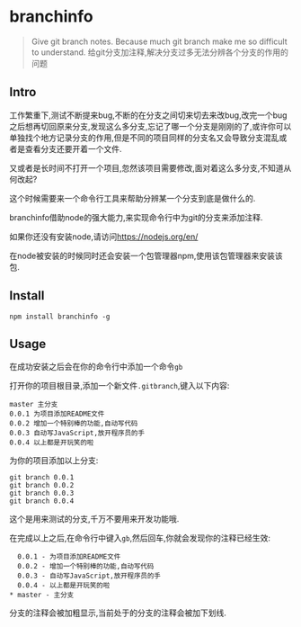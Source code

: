 # branchinfo

> Give git branch notes. Because much git branch make me so difficult to understand.
> 给git分支加注释,解决分支过多无法分辨各个分支的作用的问题

## Intro

工作繁重下,测试不断提来bug,不断的在分支之间切来切去来改bug,改完一个bug之后想再切回原来分支,发现这么多分支,忘记了哪一个分支是刚刚的了,或许你可以单独找个地方记录分支的作用,但是不同的项目同样的分支名又会导致分支混乱或者是查看分支还要开着一个文件.

又或者是长时间不打开一个项目,忽然该项目需要修改,面对着这么多分支,不知道从何改起?

这个时候需要来一个命令行工具来帮助分辨某一个分支到底是做什么的.

branchinfo借助node的强大能力,来实现命令行中为git的分支来添加注释.

如果你还没有安装node,请访问<https://nodejs.org/en/>

在node被安装的时候同时还会安装一个包管理器npm,使用该包管理器来安装该包.

## Install

```shell
npm install branchinfo -g
```

## Usage

在成功安装之后会在你的命令行中添加一个命令`gb`

打开你的项目根目录,添加一个新文件`.gitbranch`,键入以下内容:

    master 主分支
    0.0.1 为项目添加README文件
    0.0.2 增加一个特别棒的功能,自动写代码
    0.0.3 自动写JavaScript,放开程序员的手
    0.0.4 以上都是开玩笑的啦

为你的项目添加以上分支:

    git branch 0.0.1
    git branch 0.0.2
    git branch 0.0.3
    git branch 0.0.4

这个是用来测试的分支,千万不要用来开发功能哦.

在完成以上之后,在命令行中键入`gb`,然后回车,你就会发现你的注释已经生效:

      0.0.1 - 为项目添加README文件
      0.0.2 - 增加一个特别棒的功能,自动写代码
      0.0.3 - 自动写JavaScript,放开程序员的手
      0.0.4 - 以上都是开玩笑的啦
    * master - 主分支

分支的注释会被加粗显示,当前处于的分支的注释会被加下划线.
